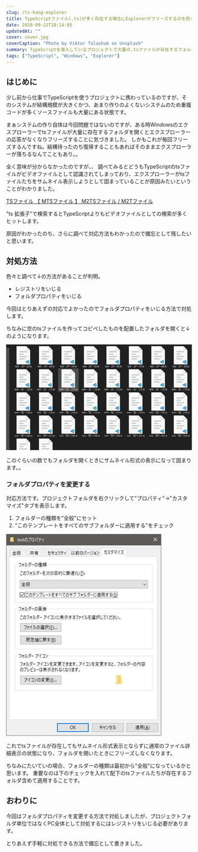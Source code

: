 ```yaml
---
slug: /ts-hang-explorer
title: TypeScriptファイル(.ts)が多く存在する場合にExplorerがフリーズするのを防ぐ
date: 2020-09-22T18:14:05
updatedAt: ""
cover: cover.jpg
coverCaption: "Photo by Viktor Talashuk on Unsplash"
summary: TypeScriptを導入しているプロジェクトで大量の.tsファイルが存在するフォルダを開いたときにWindowsエクスプローラーがフリーズするのを防ぐ方法。
tags: ["TypeScript", "Windows", "Explorer"]
---
```


## はじめに

少し前から仕事でTypeScriptを使うプロジェクトに携わっているのですが、そのシステムが結構規模が大きくかつ、あまり作りのよくないシステムのため重複コードが多くソースファイルも大量にある状態です。

まぁシステムの作り自体は今回問題ではないのですが、ある時Windowsのエクスプローラーでtsファイルが大量に存在するフォルダを開くとエクスプローラーの応答がなくなりフリーズすることに気づきました。
しかもこれが毎回フリーズするんですね。結構待ったのち復帰することもあればそのままエクスプローラーが落ちるなんてこともあり。。

全く意味が分からなかったのですが、、
調べてみるとどうもTypeScriptのtsファイルがビデオファイルとして認識されてしまっており、エクスプローラーがtsファイルたちをサムネイル表示しようとして固まっていることが原因みたいということがわかりました。

[TSファイル 【 MTSファイル 】 M2TSファイル / M2Tファイル](http://e-words.jp/w/TS%E3%83%95%E3%82%A1%E3%82%A4%E3%83%AB.html#:~:text=TS%E3%83%95%E3%82%A1%E3%82%A4%E3%83%AB%E3%81%A8%E3%81%AF%E3%80%81%E5%8B%95%E7%94%BB,m2ts%E3%80%8D%E3%80%8C.m2t%E3%80%8D%E3%80%82)

"ts 拡張子"で検索するとTypeScriptよりもビデオファイルとしての検索が多くヒットします。

原因がわかったのち、さらに調べて対応方法もわかったので備忘として残したいと思います。

## 対処方法

色々と調べて↓の方法があることが判明。

- レジストリをいじる
- フォルダプロパティをいじる

今回はとりあえずの対応でよかったのでフォルダプロパティをいじる方法で対処します。

ちなみに空のtsファイルを作ってコピペしたものを配置したフォルダを開くと↓のようになります。


![tsファイルたち](./ts-files.png)

このぐらいの数でもフォルダを開くときにサムネイル形式の表示になって固まります。。

### フォルダプロパティを変更する

対応方法です。プロジェクトフォルダを右クリックして"プロパティ"→"カスタマイズ"タブを表示します。

1. フォルダーの種類を"全般"にセット
2. "このテンプレートをすべてのサブフォルダーに適用する"をチェック

![フォルダプロパティ](./folder-property.png)

これでtsファイルが存在してもサムネイル形式表示とならずに通常のファイル詳細表示の状態になり、フォルダを開いたときにフリーズしなくなります。

ちなみにたいていの場合、フォルダーの種類は最初から"全般"になっているかと思います。
重要なのは下のチェックを入れて配下のtsファイルたちが存在するフォルダ含めて適用することです。

## おわりに

今回はフォルダプロパティを変更する方法で対処しましたが、プロジェクトフォルダ単位ではなくPC全体として対処するにはレジストリをいじる必要があります。

とりあえず手軽に対処できる方法で備忘として書きました。